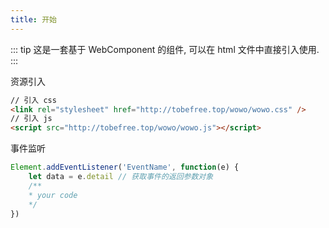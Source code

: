 ```yaml
---
title: 开始
---
```


::: tip
这是一套基于 WebComponent 的组件, 可以在 html 文件中直接引入使用.
:::

资源引入

```html
// 引入 css
<link rel="stylesheet" href="http://tobefree.top/wowo/wowo.css" />
// 引入 js
<script src="http://tobefree.top/wowo/wowo.js"></script>
```

事件监听
```js
Element.addEventListener('EventName', function(e) {
    let data = e.detail // 获取事件的返回参数对象
    /**
    * your code
    */
})
```